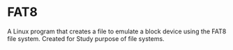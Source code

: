 # FAT8
A Linux program that creates a file to emulate a block device using the FAT8 file system.
Created for Study purpose of file systems.
